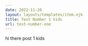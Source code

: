 ```yaml
---
date: 2022-11-20
layout: layouts/templates/item.njk
title: Test Number 1 kids
url: test-number-one
---
```


hi there post 1 kids